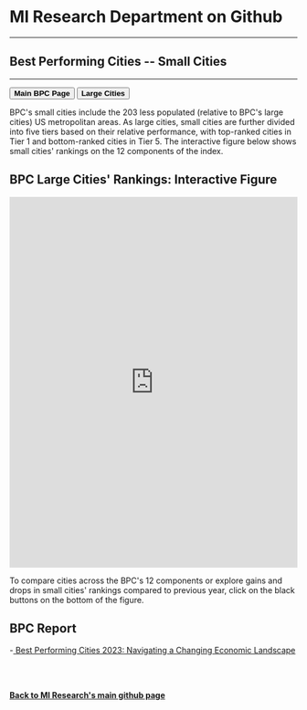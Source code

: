 <br><br>
<head>
 
<meta name="twitter:title" content="Best Performing Cities">

<meta property="og:title" content="Best Performing Cities">
<meta property="og:url" content="https://miresearch.github.io/Best-Performing-Cities/">

 </head>


<H1><b>MI Research Department on Github </b></H1>  <Hr>
<H2><b>Best Performing Cities -- Small Cities</b></H2>  <Hr>

 <a href="https://miresearch.github.io/Best-Performing-Cities/" target="_blank"><button class="button button2"><b>Main BPC Page</b></button></a>  <a href="https://miresearch.github.io/BPC-Large/" target="_blank"><button class="button button2"><b>Large Cities</b></button></a> 
 
BPC's small cities include the 203 less populated (relative to BPC's large cities) US metropolitan areas. As large cities, small cities are further divided into five tiers based on their relative performance, with top-ranked cities in Tier 1 and bottom-ranked cities in Tier 5. The interactive figure below shows small cities' rankings on the 12 components of the index.  

<H2> BPC Large Cities' Rankings: Interactive Figure </H2> 
 
 <iframe src="https://public.tableau.com/views/BPC-Small-v1/CityRanks-Small?:showVizHome=no&:embed=true"  width="100%" height="650" frameborder="0"></iframe>
 
To compare cities across the BPC's 12 components or explore gains and drops in small cities' rankings compared to previous year, click on the black buttons on the bottom of the figure.
    <Br>

<H2>BPC Report </H2>
-<a href="https://https://milkeninstitute.org/research-department" target="_blank"> Best Performing Cities 2023: Navigating a Changing Economic Landscape </a> <br>

<Br><Br>
  
<a href=" https://miresearch.github.io/About/" target="_blank"> <b>Back to MI Research's main github page</b>  </a>
<br>
<br>
<Bh>  
<br>
<br>
<Bh>



